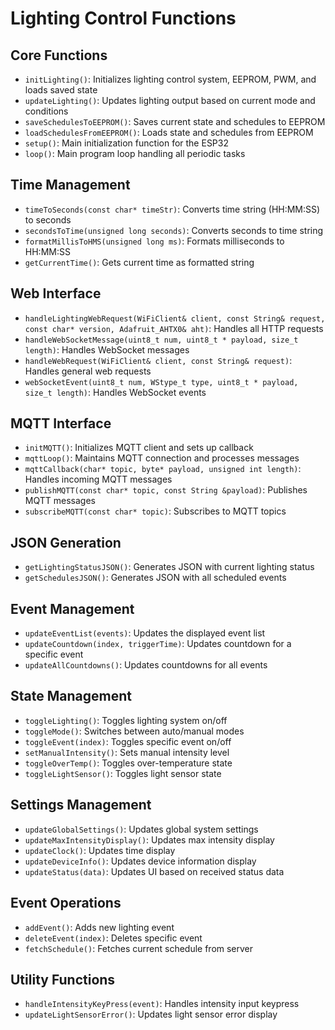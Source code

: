 # Lighting Control Functions

## Core Functions
- `initLighting()`: Initializes lighting control system, EEPROM, PWM, and loads saved state
- `updateLighting()`: Updates lighting output based on current mode and conditions
- `saveSchedulesToEEPROM()`: Saves current state and schedules to EEPROM
- `loadSchedulesFromEEPROM()`: Loads state and schedules from EEPROM
- `setup()`: Main initialization function for the ESP32
- `loop()`: Main program loop handling all periodic tasks

## Time Management
- `timeToSeconds(const char* timeStr)`: Converts time string (HH:MM:SS) to seconds
- `secondsToTime(unsigned long seconds)`: Converts seconds to time string
- `formatMillisToHMS(unsigned long ms)`: Formats milliseconds to HH:MM:SS
- `getCurrentTime()`: Gets current time as formatted string

## Web Interface
- `handleLightingWebRequest(WiFiClient& client, const String& request, const char* version, Adafruit_AHTX0& aht)`: Handles all HTTP requests
- `handleWebSocketMessage(uint8_t num, uint8_t * payload, size_t length)`: Handles WebSocket messages
- `handleWebRequest(WiFiClient& client, const String& request)`: Handles general web requests
- `webSocketEvent(uint8_t num, WStype_t type, uint8_t * payload, size_t length)`: Handles WebSocket events

## MQTT Interface
- `initMQTT()`: Initializes MQTT client and sets up callback
- `mqttLoop()`: Maintains MQTT connection and processes messages
- `mqttCallback(char* topic, byte* payload, unsigned int length)`: Handles incoming MQTT messages
- `publishMQTT(const char* topic, const String &payload)`: Publishes MQTT messages
- `subscribeMQTT(const char* topic)`: Subscribes to MQTT topics

## JSON Generation
- `getLightingStatusJSON()`: Generates JSON with current lighting status
- `getSchedulesJSON()`: Generates JSON with all scheduled events

## Event Management
- `updateEventList(events)`: Updates the displayed event list
- `updateCountdown(index, triggerTime)`: Updates countdown for a specific event
- `updateAllCountdowns()`: Updates countdowns for all events

## State Management
- `toggleLighting()`: Toggles lighting system on/off
- `toggleMode()`: Switches between auto/manual modes
- `toggleEvent(index)`: Toggles specific event on/off
- `setManualIntensity()`: Sets manual intensity level
- `toggleOverTemp()`: Toggles over-temperature state
- `toggleLightSensor()`: Toggles light sensor state

## Settings Management
- `updateGlobalSettings()`: Updates global system settings
- `updateMaxIntensityDisplay()`: Updates max intensity display
- `updateClock()`: Updates time display
- `updateDeviceInfo()`: Updates device information display
- `updateStatus(data)`: Updates UI based on received status data

## Event Operations
- `addEvent()`: Adds new lighting event
- `deleteEvent(index)`: Deletes specific event
- `fetchSchedule()`: Fetches current schedule from server

## Utility Functions
- `handleIntensityKeyPress(event)`: Handles intensity input keypress
- `updateLightSensorError()`: Updates light sensor error display
